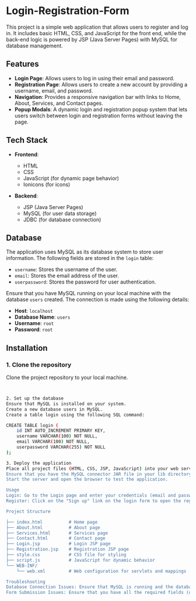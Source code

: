 # Login-Registration-Form

This project is a simple web application that allows users to register and log in. It includes basic HTML, CSS, and JavaScript for the front end, while the back-end logic is powered by JSP (Java Server Pages) with MySQL for database management.

## Features

- **Login Page**: Allows users to log in using their email and password.
- **Registration Page**: Allows users to create a new account by providing a username, email, and password.
- **Navigation**: Provides a responsive navigation bar with links to Home, About, Services, and Contact pages.
- **Popup Modals**: A dynamic login and registration popup system that lets users switch between login and registration forms without leaving the page.

## Tech Stack

- **Frontend**:
  - HTML
  - CSS
  - JavaScript (for dynamic page behavior)
  - Ionicons (for icons)
  
- **Backend**:
  - JSP (Java Server Pages)
  - MySQL (for user data storage)
  - JDBC (for database connection)
  
## Database

The application uses MySQL as its database system to store user information. The following fields are stored in the `login` table:

- `username`: Stores the username of the user.
- `email`: Stores the email address of the user.
- `userpassword`: Stores the password for user authentication.

Ensure that you have MySQL running on your local machine with the database `users` created. The connection is made using the following details:
- **Host**: `localhost`
- **Database Name**: `users`
- **Username**: `root`
- **Password**: `root`

## Installation

### 1. Clone the repository
Clone the project repository to your local machine.

```bash


2. Set up the database
Ensure that MySQL is installed on your system.
Create a new database users in MySQL.
Create a table login using the following SQL command:

CREATE TABLE login (
    id INT AUTO_INCREMENT PRIMARY KEY,
    username VARCHAR(100) NOT NULL,
    email VARCHAR(100) NOT NULL,
    userpassword VARCHAR(255) NOT NULL
);

3. Deploy the application
Place all project files (HTML, CSS, JSP, JavaScript) into your web server's root directory (e.g., Apache Tomcat or similar).
Ensure that you have the MySQL connector JAR file in your lib directory for JDBC connectivity.
Start the server and open the browser to test the application.

Usage
Login: Go to the Login page and enter your credentials (email and password) to log in.
Register: Click on the "Sign up" link on the login form to open the registration page and create a new account.

Project Structure

├── index.html          # Home page
├── About.html          # About page
├── Services.html       # Services page
├── Contact.html        # Contact page
├── Login.jsp           # Login JSP page
├── Registration.jsp    # Registration JSP page
├── style.css           # CSS file for styling
├── script.js           # JavaScript for dynamic behavior
└── WEB-INF/
    └── web.xml         # Web configuration for servlets and mappings

Troubleshooting
Database Connection Issues: Ensure that MySQL is running and the database connection details are correct.
Form Submission Issues: Ensure that you have all the required fields (username, email, password) filled out before submitting the forms.

